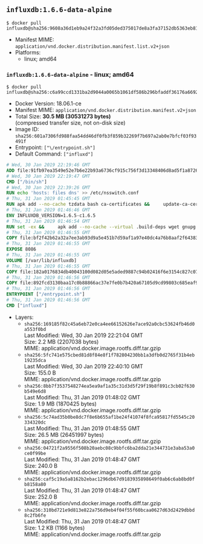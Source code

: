 ## `influxdb:1.6.6-data-alpine`

```console
$ docker pull influxdb@sha256:9608a36d1eb9a24f32a3fd05ded375017de8a3fa37152db5363eb81069bb4c42
```

-	Manifest MIME: `application/vnd.docker.distribution.manifest.list.v2+json`
-	Platforms:
	-	linux; amd64

### `influxdb:1.6.6-data-alpine` - linux; amd64

```console
$ docker pull influxdb@sha256:c6a99ccd1331ba2d9044a0065b1061df586b296bfaddf36176a66926dc5401c3
```

-	Docker Version: 18.06.1-ce
-	Manifest MIME: `application/vnd.docker.distribution.manifest.v2+json`
-	Total Size: **30.5 MB (30531273 bytes)**  
	(compressed transfer size, not on-disk size)
-	Image ID: `sha256:601a7306fd988faa54dd46df0fb3f859b32269f7b697a2ab0e7bfcf03f93491f`
-	Entrypoint: `["\/entrypoint.sh"]`
-	Default Command: `["influxd"]`

```dockerfile
# Wed, 30 Jan 2019 22:19:46 GMT
ADD file:91fb97ea3549e52e7b6e22b93a6736cf915c756f3d13348406d8ad5f1a872680 in / 
# Wed, 30 Jan 2019 22:19:47 GMT
CMD ["/bin/sh"]
# Wed, 30 Jan 2019 22:39:26 GMT
RUN echo 'hosts: files dns' >> /etc/nsswitch.conf
# Thu, 31 Jan 2019 01:45:45 GMT
RUN apk add --no-cache tzdata bash ca-certificates &&     update-ca-certificates
# Thu, 31 Jan 2019 01:46:46 GMT
ENV INFLUXDB_VERSION=1.6.5-c1.6.5
# Thu, 31 Jan 2019 01:46:54 GMT
RUN set -ex &&     apk add --no-cache --virtual .build-deps wget gnupg tar &&     for key in         05CE15085FC09D18E99EFB22684A14CF2582E0C5 ;     do         gpg --keyserver ha.pool.sks-keyservers.net --recv-keys "$key" ||         gpg --keyserver pgp.mit.edu --recv-keys "$key" ||         gpg --keyserver keyserver.pgp.com --recv-keys "$key" ;     done &&     wget --no-verbose https://dl.influxdata.com/enterprise/releases/influxdb-data-${INFLUXDB_VERSION}-static_linux_amd64.tar.gz.asc &&     wget --no-verbose https://dl.influxdata.com/enterprise/releases/influxdb-data-${INFLUXDB_VERSION}-static_linux_amd64.tar.gz &&     gpg --batch --verify influxdb-data-${INFLUXDB_VERSION}-static_linux_amd64.tar.gz.asc influxdb-data-${INFLUXDB_VERSION}-static_linux_amd64.tar.gz &&     mkdir -p /usr/src &&     tar -C /usr/src -xzf influxdb-data-${INFLUXDB_VERSION}-static_linux_amd64.tar.gz &&     rm -f /usr/src/influxdb-*/influxdb.conf &&     chmod +x /usr/src/influxdb-*/* &&     cp -a /usr/src/influxdb-*/* /usr/bin/ &&     rm -rf *.tar.gz* /usr/src /root/.gnupg &&     apk del .build-deps
# Thu, 31 Jan 2019 01:46:55 GMT
COPY file:bf2f42b62a32a7ee3ab93d9a5e451b7d59af1a97e40dc4a76b8aaf2f64383d7a in /etc/influxdb/influxdb.conf 
# Thu, 31 Jan 2019 01:46:55 GMT
EXPOSE 8086
# Thu, 31 Jan 2019 01:46:55 GMT
VOLUME [/var/lib/influxdb]
# Thu, 31 Jan 2019 01:46:55 GMT
COPY file:182a0176834db40043100d082d05e5aded9887c94b02416f6e3154c827c07360 in /entrypoint.sh 
# Thu, 31 Jan 2019 01:46:56 GMT
COPY file:892fcd3130baa17c0b88866ac37e7fe0b7b420a67105d9cd99803c685eaf9df4 in /init-influxdb.sh 
# Thu, 31 Jan 2019 01:46:56 GMT
ENTRYPOINT ["/entrypoint.sh"]
# Thu, 31 Jan 2019 01:46:56 GMT
CMD ["influxd"]
```

-	Layers:
	-	`sha256:169185f82c45a6eb72e0ca4ee66152626e7ace92a0cbc53624fb46d0a553f0bd`  
		Last Modified: Wed, 30 Jan 2019 22:21:04 GMT  
		Size: 2.2 MB (2207038 bytes)  
		MIME: application/vnd.docker.image.rootfs.diff.tar.gzip
	-	`sha256:5fc741e575cbed81d8f84e8f1f782804230bb1a3dfb0d2765f31b4eb19235dca`  
		Last Modified: Wed, 30 Jan 2019 22:40:10 GMT  
		Size: 155.0 B  
		MIME: application/vnd.docker.image.rootfs.diff.tar.gzip
	-	`sha256:8bb7f3537548274ea5ea9af1a35c31d3d5f29f19b8f891c3cb02f630b549e6d8`  
		Last Modified: Thu, 31 Jan 2019 01:48:02 GMT  
		Size: 1.9 MB (1870425 bytes)  
		MIME: application/vnd.docker.image.rootfs.diff.tar.gzip
	-	`sha256:5c74ad35b0be8dc7f8e6b655af1be24f41074f8fca95817fd5545c20334320dc`  
		Last Modified: Thu, 31 Jan 2019 01:48:55 GMT  
		Size: 26.5 MB (26451997 bytes)  
		MIME: application/vnd.docker.image.rootfs.diff.tar.gzip
	-	`sha256:04721f2a9556f508b20aebc08c9bbfc6ba2dda21e344731e3aba53a0ce0f99be`  
		Last Modified: Thu, 31 Jan 2019 01:48:47 GMT  
		Size: 240.0 B  
		MIME: application/vnd.docker.image.rootfs.diff.tar.gzip
	-	`sha256:caf5c19a5a8162b2ebac1296db67d9183935898649f0ab6c6ab8bd0fb8158a80`  
		Last Modified: Thu, 31 Jan 2019 01:48:47 GMT  
		Size: 252.0 B  
		MIME: application/vnd.docker.image.rootfs.diff.tar.gzip
	-	`sha256:310bd721e9d813e822a756d9eb4f04f55f60bcaa0627d63d2429dbbd8c2fb6fe`  
		Last Modified: Thu, 31 Jan 2019 01:48:47 GMT  
		Size: 1.2 KB (1166 bytes)  
		MIME: application/vnd.docker.image.rootfs.diff.tar.gzip
